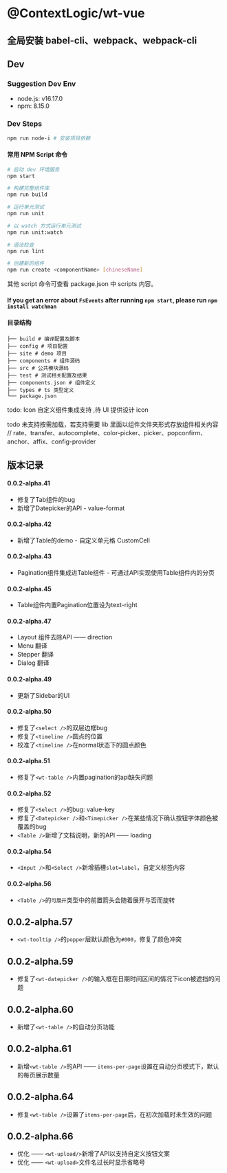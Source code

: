 # @ContextLogic/wt-vue

## 全局安装 babel-cli、webpack、webpack-cli

## Dev

### Suggestion Dev Env
- node.js: v16.17.0
- npm: 8.15.0

### Dev Steps

```bash
npm run node-i # 安装项目依赖
```

#### 常用 NPM Script 命令

```bash
# 启动 dev 环境服务
npm start

# 构建完整组件库
npm run build

# 运行单元测试
npm run unit

# 以 watch 方式运行单元测试
npm run unit:watch

# 语法检查
npm run lint

# 创建新的组件
npm run create <componentName> [chineseName]
```

其他 script 命令可查看 package.json 中 scripts 内容。

#### If you get an error about `FsEvents` after running `npm start`, please run `npm install watchman`

#### 目录结构

```
├── build # 编译配置及脚本
├── config # 项目配置
├── site # demo 项目
├── components # 组件源码
├── src # 公共模块源码
├── test # 测试相关配置及结果
├── components.json # 组件定义
├── types # ts 类型定义
└── package.json
```

todo: Icon 自定义组件集成支持 ,待 UI 提供设计 icon

todo 未支持按需加载，若支持需要 lib 里面以组件文件夹形式存放组件相关内容
// rate、transfer、autocomplete、color-picker、picker、popconfirm、anchor、affix、config-provider

## 版本记录

#### 0.0.2-alpha.41
- 修复了Tab组件的bug
- 新增了Datepicker的API - value-format

#### 0.0.2-alpha.42
- 新增了Table的demo - 自定义单元格 CustomCell

#### 0.0.2-alpha.43
- Pagination组件集成进Table组件 - 可通过API实现使用Table组件内的分页

#### 0.0.2-alpha.45
- Table组件内置Pagination位置设为text-right

#### 0.0.2-alpha.47
- Layout 组件去除API —— direction
- Menu 翻译
- Stepper 翻译
- Dialog 翻译

#### 0.0.2-alpha.49
- 更新了Sidebar的UI

#### 0.0.2-alpha.50
- 修复了`<select />`的双层边框bug
- 修复了`<timeline />`圆点的位置
- 校准了`<timeline />`在normal状态下的圆点颜色

#### 0.0.2-alpha.51
- 修复了`<wt-table />`内置pagination的api缺失问题

#### 0.0.2-alpha.52
- 修复了`<Select />`的bug: value-key
- 修复了`<Datepicker />`和`<Timepicker />`在某些情况下确认按钮字体颜色被覆盖的bug
- `<Table />`新增了文档说明，新的API —— loading

#### 0.0.2-alpha.54
- `<Input />`和`<Select />`新增插槽`slot=label`，自定义标签内容

#### 0.0.2-alpha.56
- `<Table />`的`可展开`类型中的前置箭头会随着展开与否而旋转

## 0.0.2-alpha.57
- `<wt-tooltip />`的`popper`层默认颜色为`#000`，修复了颜色冲突

## 0.0.2-alpha.59
- 修复了`<wt-datepicker />`的输入框在日期时间区间的情况下icon被遮挡的问题

## 0.0.2-alpha.60
- 新增了`<wt-table />`的自动分页功能

## 0.0.2-alpha.61
- 新增`<wt-table />`的API —— `items-per-page`设置在自动分页模式下，默认的每页展示数量

## 0.0.2-alpha.64
- 修复`<wt-table />`设置了`items-per-page`后，在初次加载时未生效的问题

## 0.0.2-alpha.66
- 优化 —— `<wt-upload/>`新增了API以支持自定义按钮文案
- 优化 —— `<wt-upload>`文件名过长时显示省略号
